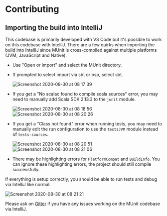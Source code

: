 # Contributing

## Importing the build into IntelliJ

This codebase is primarily developed with VS Code but it's possible to work on
this codebase with IntelliJ. There are a few quirks when importing the build
into IntelliJ since MUnit is cross-compiled against multiple platforms (JVM,
JavaScript and Native).

- Use "Open or import" and select the MUnit directory.
- If prompted to select import via sbt or bsp, select sbt.

  ![Screenshot 2020-08-30 at 08 17 39](https://user-images.githubusercontent.com/1408093/91652688-dacd3980-ea99-11ea-949e-8d9a09ea566e.png)

- If you get a "No scalac found to compile scala sources" error, you may need to
  manually add Scala SDK 2.13.3 to the `junit` module.

  ![Screenshot 2020-08-30 at 08 18 56](https://user-images.githubusercontent.com/1408093/91652687-dacd3980-ea99-11ea-9bd3-18eb60113023.png)
  ![Screenshot 2020-08-30 at 08 20 26](https://user-images.githubusercontent.com/1408093/91652686-da34a300-ea99-11ea-86bb-21bce663766a.png)

- If you get a "Class not found" error when running tests, you may need to
  manually edit the run configuration to use the `testsJVM` module instead of
  `tests-sources`.

  ![Screenshot 2020-08-30 at 08 20 51](https://user-images.githubusercontent.com/1408093/91652685-d99c0c80-ea99-11ea-9b85-f8067f9b9dec.png)
  ![Screenshot 2020-08-30 at 08 21 06](https://user-images.githubusercontent.com/1408093/91652684-d99c0c80-ea99-11ea-8ac8-8b1279cdf0da.png)

- There may be highlighting errors for `PlatformCompat` and `BuildInfo`. You can
  ignore these highlighting errors, the project should still compile
  successfully.

If everything is setup correctly, you should be able to run tests and debug via
IntelliJ like normal:

![Screenshot 2020-08-30 at 08 21 21](https://user-images.githubusercontent.com/1408093/91652682-d6a11c00-ea99-11ea-8792-19eaa377bc9e.png)

Please ask on [Gitter](https://gitter.im/scalameta/munit) if you have any issues
working on the MUnit codebase via IntelliJ.
